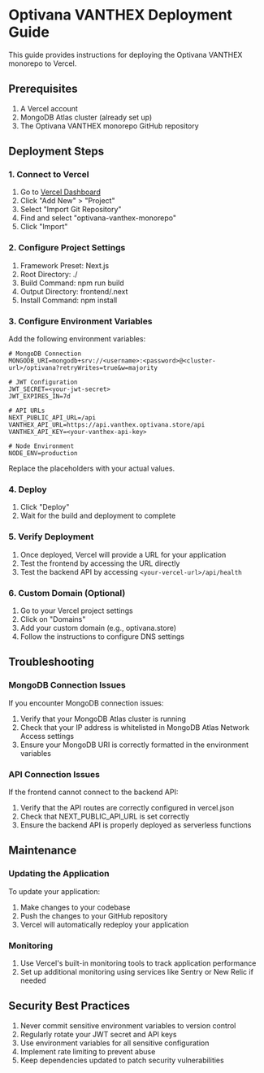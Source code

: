 # Optivana VANTHEX Deployment Guide

This guide provides instructions for deploying the Optivana VANTHEX monorepo to Vercel.

## Prerequisites

1. A Vercel account
2. MongoDB Atlas cluster (already set up)
3. The Optivana VANTHEX monorepo GitHub repository

## Deployment Steps

### 1. Connect to Vercel

1. Go to [Vercel Dashboard](https://vercel.com/dashboard)
2. Click "Add New" > "Project"
3. Select "Import Git Repository"
4. Find and select "optivana-vanthex-monorepo"
5. Click "Import"

### 2. Configure Project Settings

1. Framework Preset: Next.js
2. Root Directory: ./
3. Build Command: npm run build
4. Output Directory: frontend/.next
5. Install Command: npm install

### 3. Configure Environment Variables

Add the following environment variables:

```
# MongoDB Connection
MONGODB_URI=mongodb+srv://<username>:<password>@<cluster-url>/optivana?retryWrites=true&w=majority

# JWT Configuration
JWT_SECRET=<your-jwt-secret>
JWT_EXPIRES_IN=7d

# API URLs
NEXT_PUBLIC_API_URL=/api
VANTHEX_API_URL=https://api.vanthex.optivana.store/api
VANTHEX_API_KEY=<your-vanthex-api-key>

# Node Environment
NODE_ENV=production
```

Replace the placeholders with your actual values.

### 4. Deploy

1. Click "Deploy"
2. Wait for the build and deployment to complete

### 5. Verify Deployment

1. Once deployed, Vercel will provide a URL for your application
2. Test the frontend by accessing the URL directly
3. Test the backend API by accessing `<your-vercel-url>/api/health`

### 6. Custom Domain (Optional)

1. Go to your Vercel project settings
2. Click on "Domains"
3. Add your custom domain (e.g., optivana.store)
4. Follow the instructions to configure DNS settings

## Troubleshooting

### MongoDB Connection Issues

If you encounter MongoDB connection issues:

1. Verify that your MongoDB Atlas cluster is running
2. Check that your IP address is whitelisted in MongoDB Atlas Network Access settings
3. Ensure your MongoDB URI is correctly formatted in the environment variables

### API Connection Issues

If the frontend cannot connect to the backend API:

1. Verify that the API routes are correctly configured in vercel.json
2. Check that NEXT_PUBLIC_API_URL is set correctly
3. Ensure the backend API is properly deployed as serverless functions

## Maintenance

### Updating the Application

To update your application:

1. Make changes to your codebase
2. Push the changes to your GitHub repository
3. Vercel will automatically redeploy your application

### Monitoring

1. Use Vercel's built-in monitoring tools to track application performance
2. Set up additional monitoring using services like Sentry or New Relic if needed

## Security Best Practices

1. Never commit sensitive environment variables to version control
2. Regularly rotate your JWT secret and API keys
3. Use environment variables for all sensitive configuration
4. Implement rate limiting to prevent abuse
5. Keep dependencies updated to patch security vulnerabilities
